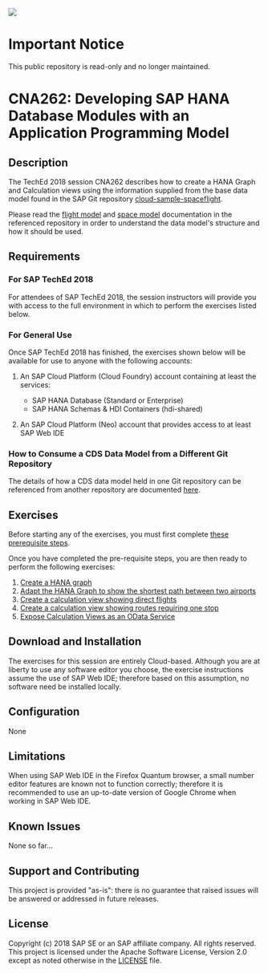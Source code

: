 ![](https://img.shields.io/badge/STATUS-NOT%20CURRENTLY%20MAINTAINED-red.svg?longCache=true&style=flat)

# Important Notice
This public repository is read-only and no longer maintained.

# CNA262: Developing SAP HANA Database Modules with an Application Programming Model

<!-- *********************************************************************** -->
<a name="description"></a>
## Description

The TechEd 2018 session CNA262 describes how to create a HANA Graph and Calculation views using the information supplied from the base data model found in the SAP Git repository [cloud-sample-spaceflight](https://github.com/SAP/cloud-sample-spaceflight).



Please read the [flight model](https://github.com/SAP/cloud-sample-spaceflight/blob/master/docs/flightModel.md) and [space model](https://github.com/SAP/cloud-sample-spaceflight/blob/master/docs/spaceModel.md) documentation in the referenced repository in order to understand the data model's structure and how it should be used.



<!-- *********************************************************************** -->
<a name="requirements"></a>
## Requirements

### For SAP TechEd 2018

For attendees of SAP TechEd 2018, the session instructors will provide you with access to the full environment in which to perform the exercises listed below.

### For General Use

Once SAP TechEd 2018 has finished, the exercises shown below will be available for use to anyone with the following accounts:

1. An SAP Cloud Platform (Cloud Foundry) account containing at least the services:

    * SAP HANA Database (Standard or Enterprise)
    * SAP HANA Schemas & HDI Containers (hdi-shared)

1. An SAP Cloud Platform (Neo) account that provides access to at least SAP Web IDE


### How to Consume a CDS Data Model from a Different Git Repository

The details of how a CDS data model held in one Git repository can be referenced from another repository are documented [here](./docs/consumeRemoteDataModel.md).



<!-- *********************************************************************** -->
<a name="exercises"></a>
## Exercises

Before starting any of the exercises, you must first complete [these prerequisite steps](./docs/ex0_prerequisite_steps.md).

Once you have completed the pre-requisite steps, you are then ready to perform the following exercises:

1. [Create a HANA graph](./docs/ex1_create_hana_graph.md)
1. [Adapt the HANA Graph to show the shortest path between two airports](./docs/ex2_shortest_path.md)
1. [Create a calculation view showing direct flights](./docs/ex3_no_stops_calc_view.md)
1. [Create a calculation view showing routes requiring one stop](./docs/ex4_one_stop_calc_view.md)
1. [Expose Calculation Views as an OData Service](./docs/ex5_calc_view_as_odata_srv.md)



<!-- *********************************************************************** -->
<a name="download"></a>
## Download and Installation

The exercises for this session are entirely Cloud-based.  Although you are at liberty to use any software editor you choose, the exercise instructions assume the use of SAP Web IDE; therefore based on this assumption, no software need be installed locally.



<!-- *********************************************************************** -->
<a name="configuration"></a>
## Configuration

None


<!-- *********************************************************************** -->
<a name="limitations"></a>
## Limitations

When using SAP Web IDE in the Firefox Quantum browser, a small number editor features are known not to function correctly; therefore it is recommended to use an up-to-date version of Google Chrome when working in SAP Web IDE.



<!-- *********************************************************************** -->
<a name="issues"></a>
## Known Issues

None so far...


<!-- *********************************************************************** -->
<a name="support"></a>
<a name="contributing"></a>
## Support and Contributing

This project is provided "as-is": there is no guarantee that raised issues will be answered or addressed in future releases.



<a name="license"></a>
## License

Copyright (c) 2018 SAP SE or an SAP affiliate company. All rights reserved.
This project is licensed under the Apache Software License, Version 2.0 except as noted otherwise in the [LICENSE](LICENSE) file.
